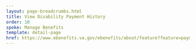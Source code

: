 ```yaml
---
layout: page-breadcrumbs.html
title: View Disability Payment History
order: 10
spoke: Manage Benefits
template: detail-page
href: https://www.ebenefits.va.gov/ebenefits/about/feature?feature=payment-history
---
```

